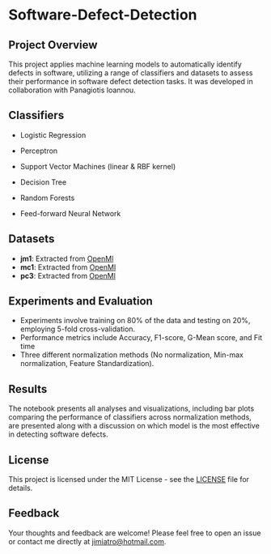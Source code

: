 # Software-Defect-Detection

## Project Overview
This project applies machine learning models to automatically identify defects in software, utilizing a range of classifiers and datasets to assess their performance in software defect detection tasks. It was developed in collaboration with Panagiotis Ioannou.

## Classifiers 

- Logistic Regression

- Perceptron

- Support Vector Machines (linear & RBF kernel)

- Decision Tree

- Random Forests

- Feed-forward Neural Network

## Datasets
- **jm1**: Extracted from [OpenMl](https://www.openml.org/search?type=data&status=active&id=1053&sort=runs)
- **mc1**: Extracted from [OpenMl](https://www.openml.org/search?type=data&status=active&id=1056&sort=runs)
- **pc3**: Extracted from [OpenMl](https://www.openml.org/search?type=data&status=active&id=1050&sort=runs)

  

## Experiments and Evaluation
- Experiments involve training on 80% of the data and testing on 20%, employing 5-fold cross-validation. 
- Performance metrics include Accuracy, F1-score, G-Mean score, and Fit time 
- Three different normalization methods (No normalization, Min-max normalization, Feature Standardization).

## Results
The notebook presents all analyses and visualizations, including bar plots comparing the performance of classifiers across normalization methods, are presented along with a discussion on which model is the most effective in detecting software defects.

## License
This project is licensed under the MIT License - see the [LICENSE](LICENSE) file for details.

## Feedback
Your thoughts and feedback are welcome! Please feel free to open an issue or contact me directly at jimiatro@hotmail.com.
